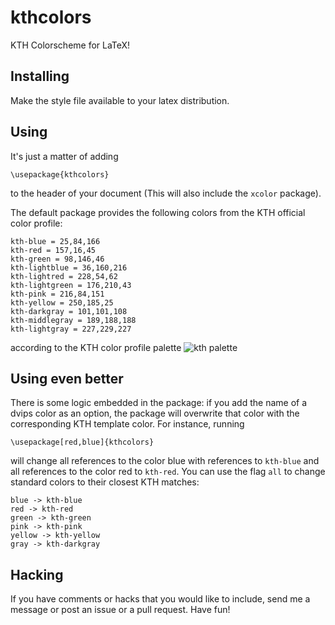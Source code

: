 # kthcolors
KTH Colorscheme for LaTeX!

## Installing
Make the style file available to your latex distribution.

## Using
It's just a matter of adding
```
\usepackage{kthcolors}
```
to the header of your document (This will also include the `xcolor` package).

The default package provides the following colors from the KTH official color profile:
```
kth-blue = 25,84,166
kth-red = 157,16,45
kth-green = 98,146,46
kth-lightblue = 36,160,216
kth-lightred = 228,54,62
kth-lightgreen = 176,210,43
kth-pink = 216,84,151
kth-yellow = 250,185,25
kth-darkgray = 101,101,108
kth-middlegray = 189,188,188
kth-lightgray = 227,229,227
```
according to the KTH color profile palette
![kth palette](https://intra.kth.se/polopoly_fs/1.486828!/image/fargreferens_png.png)

## Using even better
There is some logic embedded in the package: if you add the name of a dvips color as an option, the package will overwrite that color with the corresponding KTH template color. For instance, running
```
\usepackage[red,blue]{kthcolors}
```
will change all references to the color blue with references to `kth-blue` and all references to the color red to `kth-red`. You can use the flag `all` to change standard colors to their closest KTH matches:
```
blue -> kth-blue
red -> kth-red
green -> kth-green
pink -> kth-pink
yellow -> kth-yellow
gray -> kth-darkgray
```

## Hacking
If you have comments or hacks that you would like to include, send me a message or post an issue or a pull request. Have fun!
